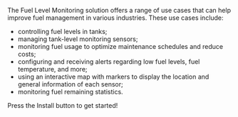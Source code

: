
The Fuel Level Monitoring solution offers a range of use cases that can help improve fuel management in various industries. These use cases include:

- controlling fuel levels in tanks;
- managing tank-level monitoring sensors;
- monitoring fuel usage to optimize maintenance schedules and reduce costs;
- configuring and receiving alerts regarding low fuel levels, fuel temperature, and more;
- using an interactive map with markers to display the location and general information of each sensor;
- monitoring fuel remaining statistics.

Press the Install button to get started!
